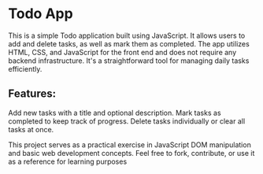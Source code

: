 # Todo App

This is a simple Todo application built using JavaScript. It allows users to add and delete tasks, as well as mark them as completed. The app utilizes HTML, CSS, and JavaScript for the front end and does not require any backend infrastructure. It's a straightforward tool for managing daily tasks efficiently.

## Features:

Add new tasks with a title and optional description.
Mark tasks as completed to keep track of progress.
Delete tasks individually or clear all tasks at once.


This project serves as a practical exercise in JavaScript DOM manipulation and basic web development concepts. Feel free to fork, contribute, or use it as a reference for learning purposes
